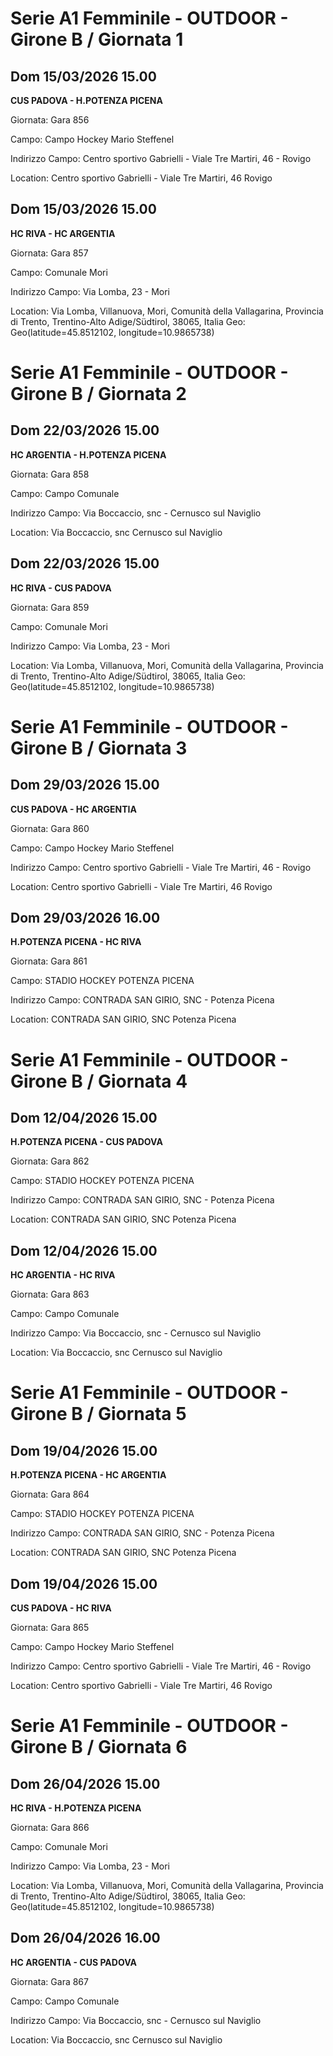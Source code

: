 

# Serie A1 Femminile - OUTDOOR  - Girone B / Giornata 1

## Dom 15/03/2026 15.00

<strong>CUS PADOVA - H.POTENZA PICENA</strong>

Giornata: Gara 856

Campo: Campo Hockey Mario Steffenel 

Indirizzo Campo:  Centro sportivo Gabrielli - Viale Tre Martiri, 46 - Rovigo

Location:  Centro sportivo Gabrielli - Viale Tre Martiri, 46 Rovigo


## Dom 15/03/2026 15.00

<strong>HC RIVA - HC ARGENTIA</strong>

Giornata: Gara 857

Campo: Comunale Mori 

Indirizzo Campo:  Via Lomba, 23 - Mori

Location: Via Lomba, Villanuova, Mori, Comunità della Vallagarina, Provincia di Trento, Trentino-Alto Adige/Südtirol, 38065, Italia
Geo: Geo(latitude=45.8512102, longitude=10.9865738)



# Serie A1 Femminile - OUTDOOR  - Girone B / Giornata 2

## Dom 22/03/2026 15.00

<strong>HC ARGENTIA - H.POTENZA PICENA</strong>

Giornata: Gara 858

Campo: Campo Comunale 

Indirizzo Campo:  Via Boccaccio, snc - Cernusco sul Naviglio

Location:  Via Boccaccio, snc Cernusco sul Naviglio


## Dom 22/03/2026 15.00

<strong>HC RIVA - CUS PADOVA</strong>

Giornata: Gara 859

Campo: Comunale Mori 

Indirizzo Campo:  Via Lomba, 23 - Mori

Location: Via Lomba, Villanuova, Mori, Comunità della Vallagarina, Provincia di Trento, Trentino-Alto Adige/Südtirol, 38065, Italia
Geo: Geo(latitude=45.8512102, longitude=10.9865738)



# Serie A1 Femminile - OUTDOOR  - Girone B / Giornata 3

## Dom 29/03/2026 15.00

<strong>CUS PADOVA - HC ARGENTIA</strong>

Giornata: Gara 860

Campo: Campo Hockey Mario Steffenel 

Indirizzo Campo:  Centro sportivo Gabrielli - Viale Tre Martiri, 46 - Rovigo

Location:  Centro sportivo Gabrielli - Viale Tre Martiri, 46 Rovigo


## Dom 29/03/2026 16.00

<strong>H.POTENZA PICENA - HC RIVA</strong>

Giornata: Gara 861

Campo: STADIO HOCKEY POTENZA PICENA 

Indirizzo Campo:  CONTRADA SAN GIRIO, SNC - Potenza Picena

Location:  CONTRADA SAN GIRIO, SNC Potenza Picena



# Serie A1 Femminile - OUTDOOR  - Girone B / Giornata 4

## Dom 12/04/2026 15.00

<strong>H.POTENZA PICENA - CUS PADOVA</strong>

Giornata: Gara 862

Campo: STADIO HOCKEY POTENZA PICENA 

Indirizzo Campo:  CONTRADA SAN GIRIO, SNC - Potenza Picena

Location:  CONTRADA SAN GIRIO, SNC Potenza Picena


## Dom 12/04/2026 15.00

<strong>HC ARGENTIA - HC RIVA</strong>

Giornata: Gara 863

Campo: Campo Comunale 

Indirizzo Campo:  Via Boccaccio, snc - Cernusco sul Naviglio

Location:  Via Boccaccio, snc Cernusco sul Naviglio



# Serie A1 Femminile - OUTDOOR  - Girone B / Giornata 5

## Dom 19/04/2026 15.00

<strong>H.POTENZA PICENA - HC ARGENTIA</strong>

Giornata: Gara 864

Campo: STADIO HOCKEY POTENZA PICENA 

Indirizzo Campo:  CONTRADA SAN GIRIO, SNC - Potenza Picena

Location:  CONTRADA SAN GIRIO, SNC Potenza Picena


## Dom 19/04/2026 15.00

<strong>CUS PADOVA - HC RIVA</strong>

Giornata: Gara 865

Campo: Campo Hockey Mario Steffenel 

Indirizzo Campo:  Centro sportivo Gabrielli - Viale Tre Martiri, 46 - Rovigo

Location:  Centro sportivo Gabrielli - Viale Tre Martiri, 46 Rovigo



# Serie A1 Femminile - OUTDOOR  - Girone B / Giornata 6

## Dom 26/04/2026 15.00

<strong>HC RIVA - H.POTENZA PICENA</strong>

Giornata: Gara 866

Campo: Comunale Mori 

Indirizzo Campo:  Via Lomba, 23 - Mori

Location: Via Lomba, Villanuova, Mori, Comunità della Vallagarina, Provincia di Trento, Trentino-Alto Adige/Südtirol, 38065, Italia
Geo: Geo(latitude=45.8512102, longitude=10.9865738)


## Dom 26/04/2026 16.00

<strong>HC ARGENTIA - CUS PADOVA</strong>

Giornata: Gara 867

Campo: Campo Comunale 

Indirizzo Campo:  Via Boccaccio, snc - Cernusco sul Naviglio

Location:  Via Boccaccio, snc Cernusco sul Naviglio

